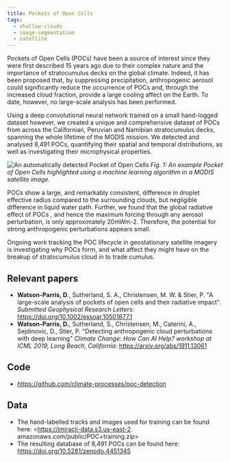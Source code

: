 ```yaml
---
title: Pockets of Open Cells
tags:
  - shallow-clouds
  - image-segmentation
  - satellite
---
```


Pockets of Open Cells (POCs) have been a source of interest since they were first described 15 years ago due to their complex nature and the importance of stratocumulus decks on the global climate. Indeed, it has been proposed that, by suppressing precipitation, anthropogenic aerosol could significantly reduce the occurrence of POCs and, through the increased cloud fraction, provide a large cooling affect on the Earth. To date, however, no large-scale analysis has been performed. 

Using a deep convolutional neural network trained on a small hand-logged dataset however, we created a unique and
 comprehensive dataset of POCs from across the Californian, Peruvian and Namibian stratocumulus decks, spanning the whole lifetime of the MODIS mission. We detected and analysed 8,491 POCs, quantifying their spatial and temporal distributions, as well as investigating their microphysical properties. 
 
<span class="image"><img src="{{ 'assets/images/example_poc.png' | relative_url }}" alt="An automatically detected
 Pocket of Open Cells" /></span>
 *Fig. 1: An example Pocket of Open Cells highlighted using a machine learning algorithm in a MODIS satellite image.*

POCs show a large, and remarkably consistent, difference in droplet effective radius compared to the surrounding
 clouds, but negligible difference in liquid water path. Further, we found that the global radiative effect of POCs
 , and hence the maximum forcing through any aerosol perturbation, is only approximately 20mWm-2. Therefore, the
  potential for strong anthropogenic perturbations appears small. 
  
Ongoing work tracking the POC lifecycle in geostationary satellite imagery is investigating why POCs form, and what
 affect they might have on the breakup of stratocumulus cloud in to trade cumulus.


## Relevant papers
 -  **Watson-Parris, D**., Sutherland, S. A., Christensen, M. W. &
    Stier, P. "A large-scale analysis of pockets of open cells and their
    radiative impact". *Submitted Geophysical Research Letters:*
    <https://doi.org/10.1002/essoar.10501877.1>
 - **Watson-Parris, D.**, Sutherland, S., Christensen, M., Caterini,
    A., Sejdinovic, D., Stier, P. "Detecting anthropogenic cloud
    perturbations with deep learning" *Climate Change: How Can AI Help?
    workshop at ICML 2019, Long Beach, California:*
    <https://arxiv.org/abs/1911.13061>  

## Code
 - <https://github.com/climate-processes/poc-detection>

## Data 
 - The hand-labelled tracks and images used for training can be found here: <https://imiracli-data.s3.us-east-2.
   amazonaws.com/public/POC+training.zip>
 - The resulting database of 8,491 POCs can be found here: <https://doi.org/10.5281/zenodo.4451345>